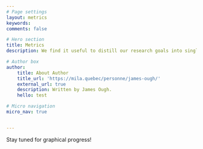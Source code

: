 ```yaml
---
# Page settings
layout: metrics
keywords:
comments: false

# Hero section
title: Metrics
description: We find it useful to distill our research goals into single metrics, which we track obsessively. 

# Author box
author:
    title: About Author
    title_url: 'https://mila.quebec/personne/james-ough/'
    external_url: true
    description: Written by James Ough.
    hello: test

# Micro navigation
micro_nav: true


---
```

Stay tuned for graphical progress!